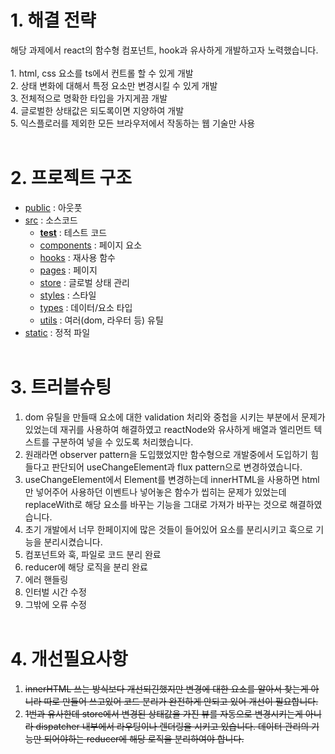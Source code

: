 <h1>1. 해결 전략</h1>
해당 과제에서 react의 함수형 컴포넌트, hook과 유사하게 개발하고자 노력했습니다. <br><br>
1. html, css 요소를 ts에서 컨트롤 할 수 있게 개발<br/>
2. 상태 변화에 대해서 특정 요소만 변경시킬 수 있게 개발<br/>
3. 전체적으로 명확한 타입을 가지게끔 개발<br/>
4. 글로벌한 상태값은 되도록이면 지양하여 개발<br/>
5. 익스플로러를 제외한 모든 브라우저에서 작동하는 웹 기술만 사용<br/><br>

<h1>2. 프로젝트 구조</h1>

- [public](./public) : 아웃풋
- [src](./src) : 소스코드
  - [**test**](./src/__test__) : 테스트 코드
  - [components](./src/components) : 페이지 요소
  - [hooks](./src/hooks) : 재사용 함수
  - [pages](./src/pages) : 페이지
  - [store](./src/store) : 글로벌 상태 관리
  - [styles](./src/styles) : 스타일
  - [types](./src/types) : 데이터/요소 타입
  - [utils](./src/utils) : 여러(dom, 라우터 등) 유틸
- [static](./static) : 정적 파일
  <br><br>

<h1>3. 트러블슈팅</h1>

1. dom 유틸을 만들때 요소에 대한 validation 처리와 중첩을 시키는 부분에서 문제가 있었는데 재귀를 사용하여 해결하였고 reactNode와 유사하게 배열과 엘리먼트 텍스트를 구분하여 넣을 수 있도록 처리했습니다.
2. 원래라면 observer pattern을 도입했었지만 함수형으로 개발중에서 도입하기 힘들다고 판단되어 useChangeElement과 flux pattern으로 변경하였습니다.
3. useChangeElement에서 Element를 변경하는데 innerHTML을 사용하면 html만 넣어주어 사용하던 이벤트나 넣어놓은 함수가 씹히는 문제가 있었는데 replaceWith로 해당 요소를 바꾸는 기능을 그대로 가져가 바꾸는 것으로 해결하였습니다.
4. 초기 개발에서 너무 한페이지에 많은 것들이 들어있어 요소를 분리시키고 훅으로 기능을 분리시켰습니다.
5. 컴포넌트와 훅, 파일로 코드 분리 완료
6. reducer에 해당 로직을 분리 완료
7. 에러 핸들링
8. 인터벌 시간 수정
9. 그밖에 오류 수정
   <br><br>

<h1>4. 개선필요사항</h1>

1. ~~innerHTML 쓰는 방식보다 개선되긴했지만 변경에 대한 요소를 알아서 찾는게 아니라 따로 만들어 쓰고있어 코드 분리가 완전하게 안되고 있어 개선이 필요합니다.~~
2. ~~1번과 유사한데 store에서 변경된 상태값을 가진 뷰를 자동으로 변경시키는게 아니라 dispatcher 내부에서 라우팅이나 렌더링을 시키고 있습니다. 데이터 관리의 기능만 되어야하는 reducer에 해당 로직을 분리하여야 합니다.~~
   <br><br>
